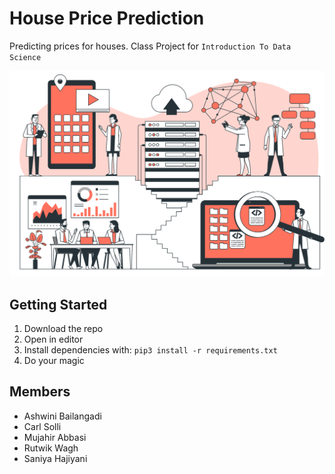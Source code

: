 # House Price Prediction
Predicting prices for houses. Class Project for `Introduction To Data Science`

<img src="header.png" width=600 href="https://storyset.com/business" alt=""/>

## Getting Started
1. Download the repo
2. Open in editor
3. Install dependencies with: `pip3 install -r requirements.txt`
4. Do your magic

## Members
- Ashwini Bailangadi
- Carl Solli
- Mujahir Abbasi
- Rutwik Wagh
- Saniya Hajiyani
